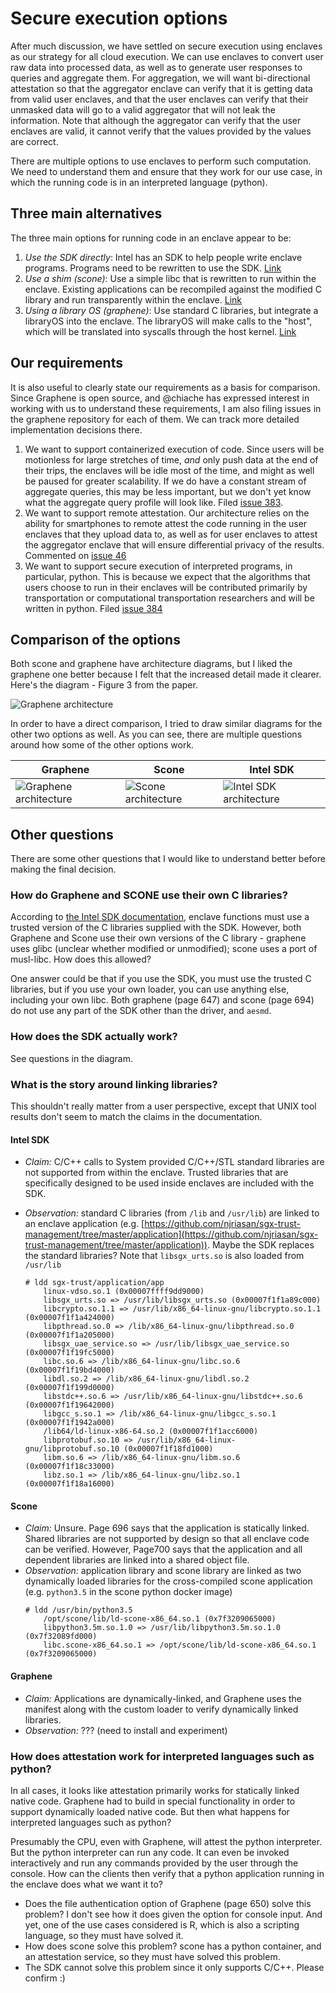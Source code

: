 # Secure execution options

After much discussion, we have settled on secure execution using enclaves as
our strategy for all cloud execution. We can use enclaves to convert user raw
data into processed data, as well as to generate user responses to queries and
aggregate them. For aggregation, we will want bi-directional attestation so
that the aggregator enclave can verify that it is getting data from valid user
enclaves, and that the user enclaves can verify that their unmasked data will
go to a valid aggregator that will not leak the information. Note that although
the aggregator can verify that the user enclaves are valid, it cannot verify
that the values provided by the values are correct.

There are multiple options to use enclaves to perform such computation. We need
to understand them and ensure that they work for our use case, in which the
running code is in an interpreted language (python).

## Three main alternatives

The three main options for running code in an enclave appear to be:
1. *Use the SDK directly*: Intel has an SDK to help people write enclave
programs. Programs need to be rewritten to use the SDK. [Link](https://software.intel.com/en-us/sgx-sdk-dev-reference-writing-enclave-functions)
1. *Use a shim (scone)*: Use a simple libc that is rewritten to run within the enclave.
Existing applications can be recompiled against the modified C library and run
transparently within the enclave. [Link](https://www.usenix.org/system/files/conference/osdi16/osdi16-arnautov.pdf)
1. *Using a library OS (graphene)*: Use standard C libraries, but integrate a libraryOS
into the enclave. The libraryOS will make calls to the "host", which will be
translated into syscalls through the host kernel. [Link](https://www.usenix.org/system/files/conference/atc17/atc17-tsai.pdf)

## Our requirements

It is also useful to clearly state our requirements as a basis for comparison. Since Graphene is open source, and @chiache has expressed interest in working with us to understand these requirements, I am also filing issues in the graphene repository for each of them. We can track more detailed implementation decisions there.

1. We want to support containerized execution of code. Since users will be motionless for large stretches of time, *and* only push data at the end of their trips, the enclaves will be idle most of the time, and might as well be paused for greater scalability. If we do have a constant stream of aggregate queries, this may be less important, but we don't yet know what the aggregate query profile will look like. Filed [issue 383](https://github.com/oscarlab/graphene/issues/383).
1. We want to support remote attestation. Our architecture relies on the ability for smartphones to remote attest the code running in the user enclaves that they upload data to, as well as for user enclaves to attest the aggregator enclave that will ensure differential privacy of the results. Commented on [issue 46](https://github.com/oscarlab/graphene/issues/46)
1. We want to support secure execution of interpreted programs, in particular, python. This is because we expect that the algorithms that users choose to run in their enclaves will be contributed primarily by transportation or computational transportation researchers and will be written in python. Filed [issue 384](https://github.com/oscarlab/graphene/issues/384)


## Comparison of the options
Both scone and graphene have architecture diagrams, but I liked the graphene one 
better because I felt that the increased detail made it clearer. Here's the
diagram - Figure 3 from the paper.

![Graphene architecture](../../assets/future_work/graphene_arch_diagram.png)

In order to have a direct comparison, I tried to draw similar diagrams for the
other two options as well. As you can see, there are multiple questions around
how some of the other options work.

| Graphene | Scone | Intel SDK |
|--------- | ----- | --------- |
| ![Graphene architecture](../../assets/future_work/graphene-arch.png) | ![Scone architecture](../../assets/future_work/scone-arch.png) | ![Intel SDK architecture](../../assets/future_work/intel-SDK-arch.png) |

## Other questions

There are some other questions that I would like to understand better before
making the final decision.

### How do Graphene and SCONE use their own C libraries?

According to [the Intel SDK documentation](https://software.intel.com/en-us/sgx-sdk-dev-reference-writing-enclave-functions), enclave functions must use a trusted version of the C libraries supplied with the SDK. However, both Graphene and Scone use their own versions of the C library - graphene uses glibc (unclear whether modified or unmodified); scone uses a port of musl-libc. How does this allowed?

One answer could be that if you use the SDK, you must use the trusted C libraries, but if you use your own loader, you can use anything else, including your own libc. Both graphene (page 647) and scone (page 694) do not use any part of the SDK other than the driver, and `aesmd`.

### How does the SDK actually work?

See questions in the diagram.

### What is the story around linking libraries?

This shouldn't really matter from a user perspective, except that UNIX tool
results don't seem to match the claims in the documentation.

#### Intel SDK
- *Claim:* C/C++ calls to System provided C/C++/STL standard libraries are not supported from within the enclave. Trusted libraries that are specifically designed to be used inside enclaves are included with the SDK.
- *Observation:* standard C libraries (from `/lib` and `/usr/lib`) are linked to an enclave application (e.g. [https://github.com/njriasan/sgx-trust-management/tree/master/application](https://github.com/njriasan/sgx-trust-management/tree/master/application)). Maybe the SDK replaces the standard libraries? Note that `libsgx_urts.so` is also loaded from `/usr/lib`

    ```
    # ldd sgx-trust/application/app
        linux-vdso.so.1 (0x00007ffff9dd9000)
        libsgx_urts.so => /usr/lib/libsgx_urts.so (0x00007f1f1a89c000)
        libcrypto.so.1.1 => /usr/lib/x86_64-linux-gnu/libcrypto.so.1.1 (0x00007f1f1a424000)
        libpthread.so.0 => /lib/x86_64-linux-gnu/libpthread.so.0 (0x00007f1f1a205000)
        libsgx_uae_service.so => /usr/lib/libsgx_uae_service.so (0x00007f1f19fc5000)
        libc.so.6 => /lib/x86_64-linux-gnu/libc.so.6 (0x00007f1f19bd4000)
        libdl.so.2 => /lib/x86_64-linux-gnu/libdl.so.2 (0x00007f1f199d0000)
        libstdc++.so.6 => /usr/lib/x86_64-linux-gnu/libstdc++.so.6 (0x00007f1f19642000)
        libgcc_s.so.1 => /lib/x86_64-linux-gnu/libgcc_s.so.1 (0x00007f1f1942a000)
        /lib64/ld-linux-x86-64.so.2 (0x00007f1f1acc6000)
        libprotobuf.so.10 => /usr/lib/x86_64-linux-gnu/libprotobuf.so.10 (0x00007f1f18fd1000)
        libm.so.6 => /lib/x86_64-linux-gnu/libm.so.6 (0x00007f1f18c33000)
        libz.so.1 => /lib/x86_64-linux-gnu/libz.so.1 (0x00007f1f18a16000)
    ```

#### Scone
- *Claim:* Unsure. Page 696 says that the application is statically linked. Shared libraries are not supported by design so that all enclave code can be verified. However, Page700 says that the application and all dependent libraries are linked into a shared object file.
- *Observation:* application library and scone library are linked as two dynamically loaded libraries for the cross-compiled scone application (e.g. `python3.5` in the scone python docker image)
    ```
    # ldd /usr/bin/python3.5
        /opt/scone/lib/ld-scone-x86_64.so.1 (0x7f3209065000)
        libpython3.5m.so.1.0 => /usr/lib/libpython3.5m.so.1.0 (0x7f32089fd000)
        libc.scone-x86_64.so.1 => /opt/scone/lib/ld-scone-x86_64.so.1 (0x7f3209065000)
    ```

#### Graphene
- *Claim:* Applications are dynamically-linked, and Graphene uses the manifest along with the custom loader to verify dynamically linked libraries.
- *Observation:* ??? (need to install and experiment)

### How does attestation work for interpreted languages such as python?
In all cases, it looks like attestation primarily works for statically linked native code. Graphene had to build in special functionality in order to support dynamically loaded native code. But then what happens for interpreted languages such as python?

Presumably the CPU, even with Graphene, will attest the python interpreter. But the python interpreter can run any code. It can even be invoked interactively and run any commands provided by the user through the console. How can the clients then verify that a python application running in the enclave does what we want it to?

- Does the file authentication option of Graphene (page 650) solve this problem? I don't see how it does given the option for console input. And yet, one of the use cases considered is R, which is also a scripting language, so they must have solved it.
- How does scone solve this problem? scone has a python container, and an attestation service, so they must have solved this problem.
- The SDK cannot solve this problem since it only supports C/C++. Please confirm :)
